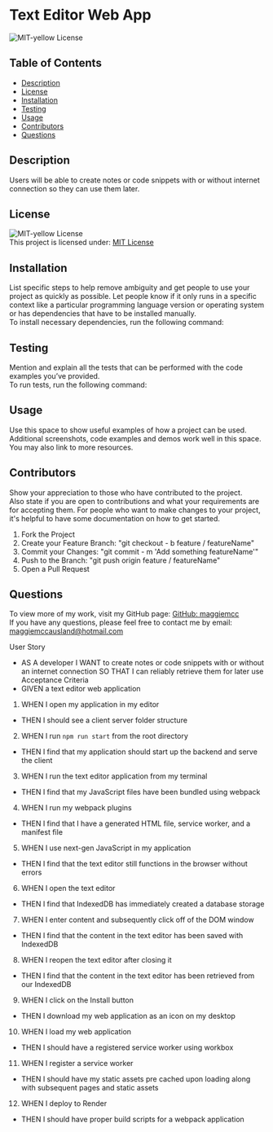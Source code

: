 # Text Editor Web App
  ![MIT-yellow License](https://img.shields.io/badge/License-MIT-yellow.svg)
  
  ## Table of Contents
  - [Description](#description)
  - [License](#license)
  - [Installation](#installation)
  - [Testing](#testing)
  - [Usage](#usage)
  - [Contributors](#contributors)
  - [Questions](#questions)

  ## Description
  Users will be able to create notes or code snippets with or without internet connection so they can use them later.

  ## License
  ![MIT-yellow License](https://img.shields.io/badge/License-MIT-yellow.svg)  
  This project is licensed under: [MIT License](https://opensource.org/licenses/MIT)  

  ## Installation
  List specific steps to help remove ambiguity and get people to use your project as quickly as possible. Let people know if it only runs in a specific context like a particular programming language version or operating system or has dependencies that have to be installed manually.  
  To install necessary dependencies, run the following command:  
  

  ## Testing
  Mention and explain all the tests that can be performed with the code examples you’ve provided.  
  To run tests, run the following command:  
  

  ## Usage
  Use this space to show useful examples of how a project can be used. Additional screenshots, code examples and demos work well in this space. You may also link to more resources.  
  

  ## Contributors
  Show your appreciation to those who have contributed to the project.  
  Also state if you are open to contributions and what your requirements are for accepting them. For people who want to make changes to your project, it's helpful to have some documentation on how to get started.  
    

  1. Fork the Project
  2. Create your Feature Branch: "git checkout - b feature / featureName"
  3. Commit your Changes: "git commit - m 'Add something featureName'"  
  4. Push to the Branch: "git push origin feature / featureName"  
  5. Open a Pull Request

  ## Questions
  To view more of my work, visit my GitHub page: [GitHub: maggiemcc](https://github.com/maggiemcc)  
  If you have any questions, please feel free to contact me by email: maggiemccausland@hotmail.com


User Story  
- AS A developer I WANT to create notes or code snippets with or without an internet connection SO THAT I can reliably retrieve them for later use  
Acceptance Criteria  
- GIVEN a text editor web application
1. WHEN I open my application in my editor
- THEN I should see a client server folder structure
2. WHEN I run `npm run start` from the root directory
- THEN I find that my application should start up the backend and serve the client
3. WHEN I run the text editor application from my terminal
- THEN I find that my JavaScript files have been bundled using webpack
4. WHEN I run my webpack plugins
- THEN I find that I have a generated HTML file, service worker, and a manifest file
5. WHEN I use next-gen JavaScript in my application
- THEN I find that the text editor still functions in the browser without errors
6. WHEN I open the text editor
- THEN I find that IndexedDB has immediately created a database storage
7. WHEN I enter content and subsequently click off of the DOM window
- THEN I find that the content in the text editor has been saved with IndexedDB
8. WHEN I reopen the text editor after closing it
- THEN I find that the content in the text editor has been retrieved from our IndexedDB
9. WHEN I click on the Install button
- THEN I download my web application as an icon on my desktop
10. WHEN I load my web application
- THEN I should have a registered service worker using workbox
11. WHEN I register a service worker
- THEN I should have my static assets pre cached upon loading along with subsequent pages and static assets
12. WHEN I deploy to Render
- THEN I should have proper build scripts for a webpack application